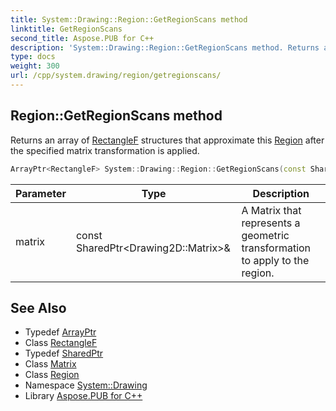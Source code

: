```yaml
---
title: System::Drawing::Region::GetRegionScans method
linktitle: GetRegionScans
second_title: Aspose.PUB for C++
description: 'System::Drawing::Region::GetRegionScans method. Returns an array of RectangleF structures that approximate this Region after the specified matrix transformation is applied in C++.'
type: docs
weight: 300
url: /cpp/system.drawing/region/getregionscans/
---
```

## Region::GetRegionScans method


Returns an array of [RectangleF](../../rectanglef/) structures that approximate this [Region](../) after the specified matrix transformation is applied.

```cpp
ArrayPtr<RectangleF> System::Drawing::Region::GetRegionScans(const SharedPtr<Drawing2D::Matrix> &matrix) const
```


| Parameter | Type | Description |
| --- | --- | --- |
| matrix | const SharedPtr\<Drawing2D::Matrix\>\& | A Matrix that represents a geometric transformation to apply to the region. |

## See Also

* Typedef [ArrayPtr](../../../system/arrayptr/)
* Class [RectangleF](../../rectanglef/)
* Typedef [SharedPtr](../../../system/sharedptr/)
* Class [Matrix](../../../system.drawing.drawing2d/matrix/)
* Class [Region](../)
* Namespace [System::Drawing](../../)
* Library [Aspose.PUB for C++](../../../)
